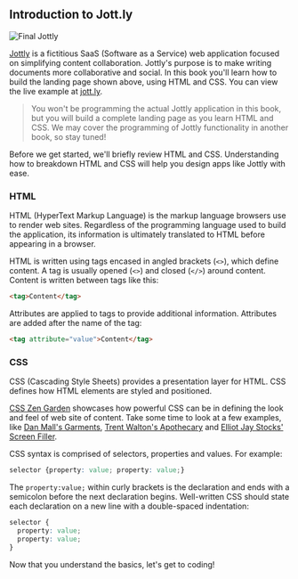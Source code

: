 ## Introduction to Jott.ly

![Final Jottly](https://bloc-books.s3.amazonaws.com/jottly/jottly.gif)

[Jottly](http://jott.ly) is a fictitious SaaS (Software as a Service) web application focused on simplifying content collaboration. Jottly's purpose is to make writing documents more collaborative and social. In this book you'll learn how to build the landing page shown above, using HTML and CSS. You can view the live example at [jott.ly](http://jott.ly).

> You won't be programming the actual Jottly application in this book, but you will build a complete landing page as you learn HTML and CSS. We may cover the programming of Jottly functionality in another book, so stay tuned!

Before we get started, we'll briefly review HTML and CSS. Understanding how to breakdown HTML and CSS will help you design apps like Jottly with ease.

### HTML

HTML (HyperText Markup Language) is the markup language browsers use to render web sites. Regardless of the programming language used to build the application, its information is ultimately translated to HTML before appearing in a browser.

HTML is written using tags encased in angled brackets (`<>`), which define content. A tag is usually opened (`<>`) and closed (`</>`) around content. Content is written between tags like this:

```html
<tag>Content</tag>
```

Attributes are applied to tags to provide additional information. Attributes are added after the name of the tag:

```html
<tag attribute="value">Content</tag>
```

### CSS

CSS (Cascading Style Sheets) provides a presentation layer for HTML. CSS defines how HTML elements are styled and positioned.

[CSS Zen Garden](http://www.csszengarden.com/) showcases how powerful CSS can be in defining the look and feel of web site of content. Take some time to look at a few examples, like [Dan Mall's Garments](http://www.csszengarden.com/220/), [Trent Walton's Apothecary](http://www.csszengarden.com/218/) and [Elliot Jay Stocks' Screen Filler](http://www.csszengarden.com/217/).

CSS syntax is comprised of selectors, properties and values. For example:

```css
selector {property: value; property: value;}
```

The `property:value;` within curly brackets is the declaration and ends with a semicolon before the next declaration begins. Well-written CSS should state each declaration on a new line with a double-spaced indentation:

```css
selector {
  property: value;
  property: value;
}
```

Now that you understand the basics, let's get to coding!
